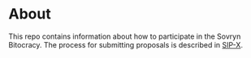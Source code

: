 # About
This repo contains information about how to participate in the Sovryn Bitocracy. The process for submitting proposals is described in [SIP-X](https://github.com/john-light/bitocracy/pull/2/files).
